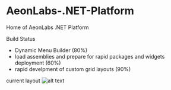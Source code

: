 # AeonLabs-.NET-Platform
Home of AeonLabs .NET Platform

Build Status
- Dynamic Menu Builder (80%)
- load assemblies and prepare for rapid packages and widgets deployment (60%)
- rapid develpment of custom grid layouts (90%)

current layout
![alt text](http://www.aeonlabs.solutions/images/github/layout.jpg)
